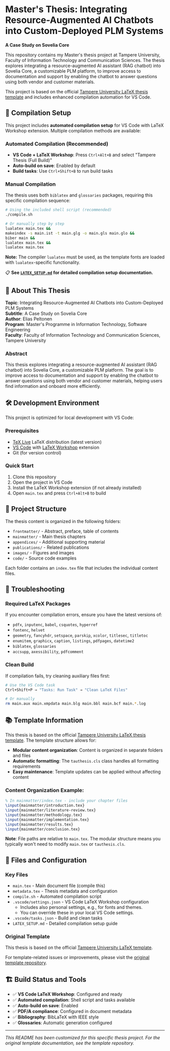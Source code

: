 # Master's Thesis: Integrating Resource-Augmented AI Chatbots into Custom-Deployed PLM Systems

**A Case Study on Sovelia Core**

This repository contains my Master's thesis project at Tampere University, Faculty of Information Technology and Communication Sciences. The thesis explores integrating a resource-augmented AI assistant (RAG chatbot) into Sovelia Core, a customizable PLM platform, to improve access to documentation and support by enabling the chatbot to answer questions using both vendor and customer materials.

This project is based on the official [Tampere University LaTeX thesis template](https://gitlab.com/tuni-official/thesis-templates/masters-thesis) and includes enhanced compilation automation for VS Code.

## 🚀 Compilation Setup

This project includes **automated compilation setup** for VS Code with LaTeX Workshop extension. Multiple compilation methods are available:

### **Automated Compilation (Recommended)**

- **VS Code + LaTeX Workshop**: Press `Ctrl+Alt+B` and select "Tampere Thesis (Full Build)"
- **Auto-build on save**: Enabled by default
- **Build tasks**: Use `Ctrl+Shift+B` to run build tasks

### **Manual Compilation**

The thesis uses both `biblatex` and `glossaries` packages, requiring this specific compilation sequence:

```sh
# Using the included shell script (recommended)
./compile.sh

# Or manually step by step
lualatex main.tex &&
makeindex -s main.ist -t main.glg -o main.gls main.glo &&
biber main &&
lualatex main.tex &&
lualatex main.tex
```

**Note:** The compiler `lualatex` must be used, as the template fonts are loaded with `lualatex`-specific functionality.

📋 **See [`LATEX_SETUP.md`](./LATEX_SETUP.md) for detailed compilation setup documentation.**

## 📖 About This Thesis

**Topic**: Integrating Resource-Augmented AI Chatbots into Custom-Deployed PLM Systems  
**Subtitle**: A Case Study on Sovelia Core  
**Author**: Elias Peltonen  
**Program**: Master's Programme in Information Technology, Software Engineering  
**Faculty**: Faculty of Information Technology and Communication Sciences, Tampere University

### Abstract

This thesis explores integrating a resource-augmented AI assistant (RAG chatbot) into Sovelia Core, a customizable PLM platform. The goal is to improve access to documentation and support by enabling the chatbot to answer questions using both vendor and customer materials, helping users find information and onboard more efficiently.

## 🛠️ Development Environment

This project is optimized for local development with VS Code:

### Prerequisites

- [TeX Live] LaTeX distribution (latest version)
- [VS Code] with [LaTeX Workshop] extension
- Git (for version control)

[TeX Live]: https://www.tug.org/texlive/
[VS Code]: https://code.visualstudio.com
[LaTeX Workshop]: https://marketplace.visualstudio.com/items?itemName=James-Yu.latex-workshop

### Quick Start

1. Clone this repository
2. Open the project in VS Code
3. Install the LaTeX Workshop extension (if not already installed)
4. Open `main.tex` and press `Ctrl+Alt+B` to build

## 📁 Project Structure

The thesis content is organized in the following folders:

- `frontmatter/` - Abstract, preface, table of contents
- `mainmatter/` - Main thesis chapters
- `appendices/` - Additional supporting material
- `publications/` - Related publications
- `images/` - Figures and images
- `code/` - Source code examples

Each folder contains an `index.tex` file that includes the individual content files.

## 🔧 Troubleshooting

### Required LaTeX Packages

If you encounter compilation errors, ensure you have the latest versions of:

- `pdfx`, `inputenc`, `babel`, `csquotes`, `hyperref`
- `fontenc`, `helvet`
- `geometry`, `fancyhdr`, `setspace`, `parskip`, `xcolor`, `titlesec`, `titletoc`
- `enumitem`, `graphicx`, `caption`, `listings`, `pdfpages`, `datetime2`
- `biblatex`, `glossaries`
- `accsupp`, `axessibility`, `pdfcomment`

### Clean Build

If compilation fails, try cleaning auxiliary files first:

```sh
# Use the VS Code task
Ctrl+Shift+P → "Tasks: Run Task" → "Clean LaTeX Files"

# Or manually
rm main.aux main.xmpdata main.blg main.bbl main.bcf main.*.log
```

## 📚 Template Information

This thesis is based on the official [Tampere University LaTeX thesis template](https://gitlab.com/tuni-official/thesis-templates/masters-thesis). The template structure allows for:

- **Modular content organization**: Content is organized in separate folders and files
- **Automatic formatting**: The `tauthesis.cls` class handles all formatting requirements
- **Easy maintenance**: Template updates can be applied without affecting content

### Content Organization Example:

```latex
% In mainmatter/index.tex - include your chapter files
\input{mainmatter/introduction.tex}
\input{mainmatter/literature-review.tex}
\input{mainmatter/methodology.tex}
\input{mainmatter/implementation.tex}
\input{mainmatter/results.tex}
\input{mainmatter/conclusion.tex}
```

**Note**: File paths are relative to `main.tex`. The modular structure means you typically won't need to modify `main.tex` or `tauthesis.cls`.

## 📄 Files and Configuration

### Key Files

- `main.tex` - Main document file (compile this)
- `metadata.tex` - Thesis metadata and configuration
- `compile.sh` - Automated compilation script
- `.vscode/settings.json` - VS Code LaTeX Workshop configuration
  - Includes also personal settings, e.g., for fonts and themes.
  - You can override these in your local VS Code settings.
- `.vscode/tasks.json` - Build and clean tasks
- `LATEX_SETUP.md` - Detailed compilation setup guide

### Original Template

This thesis is based on the official [Tampere University LaTeX template](https://gitlab.com/tuni-official/thesis-templates/masters-thesis).

For template-related issues or improvements, please visit the [original template repository](https://gitlab.com/tuni-official/thesis-templates/masters-thesis/-/issues).

## 🏗️ Build Status and Tools

- ✅ **VS Code LaTeX Workshop**: Configured and ready
- ✅ **Automated compilation**: Shell script and tasks available
- ✅ **Auto-build on save**: Enabled
- ✅ **PDF/A compliance**: Configured in document metadata
- ✅ **Bibliography**: BibLaTeX with IEEE style
- ✅ **Glossaries**: Automatic generation configured

---

_This README has been customized for this specific thesis project. For the original template documentation, see the template repository._
